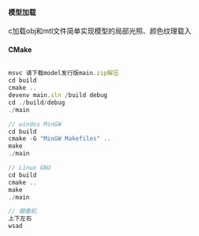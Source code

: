 #### 模型加载
c加载obj和mtl文件简单实现模型的局部光照、颜色纹理载入

#### CMake
```javascript

msvc 请下载model发行版main.zip解压
cd build
cmake ..
devenv main.sln /build debug      
cd ./build/debug
./main

// windos MinGW
cd build
cmake -G "MinGW Makefiles" ..
make
./main

// Linux GNU
cd build
cmake ..
make
./main

// 摄像机
上下左右
wsad
```

